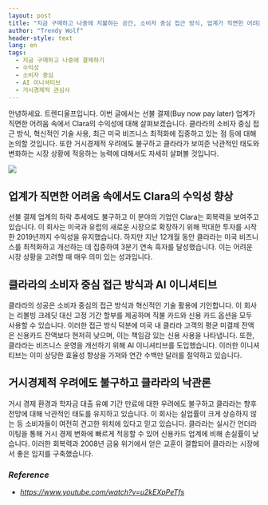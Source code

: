 ```yaml
---
layout: post
title: "지금 구매하고 나중에 지불하는 공간, 소비자 중심 접근 방식, 업계가 직면한 어려움 속에서도 낙관적인 태도를 유지하는 Clara의 수익성"
author: "Trendy Wolf"
header-style: text
lang: en
tags:
  - 지금 구매하고 나중에 결제하기
  - 수익성
  - 소비자 중심
  - AI 이니셔티브
  - 거시경제적 관심사
---
```


안녕하세요. 트렌디울프입니다. 이번 글에서는 선불 결제(Buy now pay later) 업계가 직면한 어려움 속에서 Clara의 수익성에 대해 살펴보겠습니다. 클라라의 소비자 중심 접근 방식, 혁신적인 기술 사용, 최근 미국 비즈니스 최적화에 집중하고 있는 점 등에 대해 논의할 것입니다. 또한 거시경제적 우려에도 불구하고 클라라가 보여준 낙관적인 태도와 변화하는 시장 상황에 적응하는 능력에 대해서도 자세히 살펴볼 것입니다.

<img
    src="https://i.ytimg.com/vi/u2kEXpPeTfs/hqdefault.jpg"
/>


## 업계가 직면한 어려움 속에서도 Clara의 수익성 향상
선불 결제 업계의 하락 추세에도 불구하고 이 분야의 기업인 Clara는 회복력을 보여주고 있습니다. 이 회사는 미국과 유럽의 새로운 시장으로 확장하기 위해 막대한 투자를 시작한 2019년까지 수익성을 유지했습니다. 하지만 지난 12개월 동안 클라라는 미국 비즈니스를 최적화하고 개선하는 데 집중하여 3분기 연속 흑자를 달성했습니다. 이는 어려운 시장 상황을 고려할 때 매우 의미 있는 성과입니다.

## 클라라의 소비자 중심 접근 방식과 AI 이니셔티브
클라라의 성공은 소비자 중심의 접근 방식과 혁신적인 기술 활용에 기인합니다. 이 회사는 리볼빙 크레딧 대신 고정 기간 할부를 제공하며 직불 카드와 신용 카드 옵션을 모두 사용할 수 있습니다. 이러한 접근 방식 덕분에 미국 내 클라라 고객의 평균 미결제 잔액은 신용카드 잔액보다 현저히 낮으며, 이는 책임감 있는 신용 사용을 나타냅니다. 또한, 클라라는 비즈니스 운영을 개선하기 위해 AI 이니셔티브를 도입했습니다. 이러한 이니셔티브는 이미 상당한 효율성 향상을 가져와 연간 수백만 달러를 절약하고 있습니다.

## 거시경제적 우려에도 불구하고 클라라의 낙관론
거시 경제 환경과 학자금 대출 유예 기간 만료에 대한 우려에도 불구하고 클라라는 향후 전망에 대해 낙관적인 태도를 유지하고 있습니다. 이 회사는 실업률이 크게 상승하지 않는 등 소비자들이 여전히 견고한 위치에 있다고 믿고 있습니다. 클라라는 실시간 언더라이팅을 통해 거시 경제 변화에 빠르게 적응할 수 있어 신용카드 업계에 비해 손실률이 낮습니다. 이러한 회복력과 2008년 금융 위기에서 얻은 교훈이 결합되어 클라라는 시장에서 좋은 입지를 구축했습니다.


### _Reference_
- _https://www.youtube.com/watch?v=u2kEXpPeTfs_

